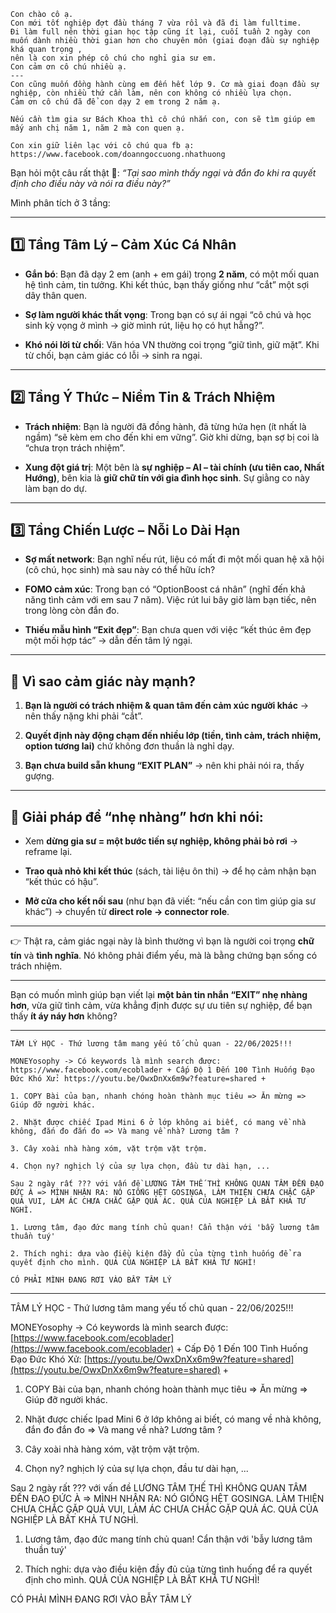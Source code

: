 ```
Con chào cô ạ. 
Con mới tốt nghiệp đợt đầu tháng 7 vừa rồi và đã đi làm fulltime. 
Đi làm full nên thời gian học tập cũng ít lại, cuối tuần 2 ngày con muốn dành nhiều thời gian hơn cho chuyên môn (giai đoạn đầu sự nghiệp khá quan trọng , 
nên là con xin phép cô chú cho nghỉ gia sư em. 
Con cảm ơn cô chú nhiều ạ. 
---
Con cũng muốn đồng hành cùng em đến hết lớp 9. Cơ mà giai đoạn đầu sự nghiệp, còn nhiều thứ cần làm, nên con không có nhiều lựa chọn. 
Cảm ơn cô chú đã để con dạy 2 em trong 2 năm ạ. 

```


```
Nếu cần tìm gia sư Bách Khoa thì cô chú nhắn con, con sẽ tìm giúp em mấy anh chị năm 1, năm 2 mà con quen ạ. 
```

```
Con xin giữ liên lạc với cô chú qua fb ạ: https://www.facebook.com/doanngoccuong.nhathuong  
```


Bạn hỏi một câu rất thật 🧡: _“Tại sao mình thấy ngại và đắn đo khi ra quyết định cho điều này và nói ra điều này?”_

Mình phân tích ở 3 tầng:

---

## 1️⃣ Tầng Tâm Lý – Cảm Xúc Cá Nhân

- **Gắn bó**: Bạn đã dạy 2 em (anh + em gái) trong **2 năm**, có một mối quan hệ tình cảm, tin tưởng. Khi kết thúc, bạn thấy giống như “cắt” một sợi dây thân quen.
    
- **Sợ làm người khác thất vọng**: Trong bạn có sự ái ngại “cô chú và học sinh kỳ vọng ở mình → giờ mình rút, liệu họ có hụt hẫng?”.
    
- **Khó nói lời từ chối**: Văn hóa VN thường coi trọng “giữ tình, giữ mặt”. Khi từ chối, bạn cảm giác có lỗi → sinh ra ngại.
    

---

## 2️⃣ Tầng Ý Thức – Niềm Tin & Trách Nhiệm

- **Trách nhiệm**: Bạn là người đã đồng hành, đã từng hứa hẹn (ít nhất là ngầm) “sẽ kèm em cho đến khi em vững”. Giờ khi dừng, bạn sợ bị coi là “chưa trọn trách nhiệm”.
    
- **Xung đột giá trị**: Một bên là **sự nghiệp – AI – tài chính (ưu tiên cao, Nhất Hướng)**, bên kia là **giữ chữ tín với gia đình học sinh**. Sự giằng co này làm bạn do dự.
    

---

## 3️⃣ Tầng Chiến Lược – Nỗi Lo Dài Hạn

- **Sợ mất network**: Bạn nghĩ nếu rút, liệu có mất đi một mối quan hệ xã hội (cô chú, học sinh) mà sau này có thể hữu ích?
    
- **FOMO cảm xúc**: Trong bạn có “OptionBoost cá nhân” (nghĩ đến khả năng tình cảm với em sau 7 năm). Việc rút lui bây giờ làm bạn tiếc, nên trong lòng còn đắn đo.
    
- **Thiếu mẫu hình “Exit đẹp”**: Bạn chưa quen với việc “kết thúc êm đẹp một mối hợp tác” → dẫn đến tâm lý ngại.
    

---

## 📌 Vì sao cảm giác này mạnh?

1. **Bạn là người có trách nhiệm & quan tâm đến cảm xúc người khác** → nên thấy nặng khi phải “cắt”.
    
2. **Quyết định này động chạm đến nhiều lớp (tiền, tình cảm, trách nhiệm, option tương lai)** chứ không đơn thuần là nghỉ dạy.
    
3. **Bạn chưa build sẵn khung “EXIT PLAN”** → nên khi phải nói ra, thấy gượng.
    

---

## 🎯 Giải pháp để “nhẹ nhàng” hơn khi nói:

- Xem **dừng gia sư = một bước tiến sự nghiệp, không phải bỏ rơi** → reframe lại.
    
- **Trao quà nhỏ khi kết thúc** (sách, tài liệu ôn thi) → để họ cảm nhận bạn “kết thúc có hậu”.
    
- **Mở cửa cho kết nối sau** (như bạn đã viết: “nếu cần con tìm giúp gia sư khác”) → chuyển từ **direct role → connector role**.
    

---

👉 Thật ra, cảm giác ngại này là bình thường vì bạn là người coi trọng **chữ tín** và **tình nghĩa**. Nó không phải điểm yếu, mà là bằng chứng bạn sống có trách nhiệm.

---

Bạn có muốn mình giúp bạn viết lại **một bản tin nhắn “EXIT” nhẹ nhàng hơn**, vừa giữ tình cảm, vừa khẳng định được sự ưu tiên sự nghiệp, để bạn thấy **ít áy náy hơn** không?


---

```
TÂM LÝ HỌC - Thứ lương tâm mang yếu tố chủ quan - 22/06/2025!!!

MONEYosophy -> Có keywords là mình search được: https://www.facebook.com/ecoblader + Cấp Độ 1 Đến 100 Tình Huống Đạo Đức Khó Xử: https://youtu.be/OwxDnXx6m9w?feature=shared +

1. COPY Bài của bạn, nhanh chóng hoàn thành mục tiêu => Ăn mừng => Giúp đỡ người khác.

2. Nhặt được chiếc Ipad Mini 6 ở lớp không ai biết, có mang về nhà không, đắn đo đắn đo => Và mang về nhà? Lương tâm ?

3. Cây xoài nhà hàng xóm, vặt trộm vặt trộm.

4. Chọn ny? nghịch lý của sự lựa chọn, đầu tư dài hạn, ...

Sau 2 ngày rất ??? với vấn đề LƯƠNG TÂM THẾ THÌ KHÔNG QUAN TÂM ĐẾN ĐẠO ĐỨC À => MÌNH NHẬN RA: NÓ GIỐNG HỆT GOSINGA. LÀM THIỆN CHƯA CHẮC GẶP QUẢ VUI, LÀM ÁC CHƯA CHẮC GẶP QUẢ ÁC. QUẢ CỦA NGHIỆP LÀ BẤT KHẢ TƯ NGHÌ.

1. Lương tâm, đạo đức mang tính chủ quan! Cẩn thận với 'bẫy lương tâm thuần tuý'

2. Thích nghi: dựa vào điều kiện đầy đủ của từng tình huống để ra quyết định cho mình. QUẢ CỦA NGHIỆP LÀ BẤT KHẢ TƯ NGHÌ!

CÓ PHẢI MÌNH ĐANG RƠI VÀO BẪY TÂM LÝ
```



---
TÂM LÝ HỌC - Thứ lương tâm mang yếu tố chủ quan - 22/06/2025!!!

MONEYosophy -> Có keywords là mình search được: [https://www.facebook.com/ecoblader](https://www.facebook.com/ecoblader) + Cấp Độ 1 Đến 100 Tình Huống Đạo Đức Khó Xử: [https://youtu.be/OwxDnXx6m9w?feature=shared](https://youtu.be/OwxDnXx6m9w?feature=shared) +

1. COPY Bài của bạn, nhanh chóng hoàn thành mục tiêu => Ăn mừng => Giúp đỡ người khác.

2. Nhặt được chiếc Ipad Mini 6 ở lớp không ai biết, có mang về nhà không, đắn đo đắn đo => Và mang về nhà? Lương tâm ?

3. Cây xoài nhà hàng xóm, vặt trộm vặt trộm.

4. Chọn ny? nghịch lý của sự lựa chọn, đầu tư dài hạn, ...

Sau 2 ngày rất ??? với vấn đề LƯƠNG TÂM THẾ THÌ KHÔNG QUAN TÂM ĐẾN ĐẠO ĐỨC À => MÌNH NHẬN RA: NÓ GIỐNG HỆT GOSINGA. LÀM THIỆN CHƯA CHẮC GẶP QUẢ VUI, LÀM ÁC CHƯA CHẮC GẶP QUẢ ÁC. QUẢ CỦA NGHIỆP LÀ BẤT KHẢ TƯ NGHÌ.

  

1. Lương tâm, đạo đức mang tính chủ quan! Cẩn thận với 'bẫy lương tâm thuần tuý'

2. Thích nghi: dựa vào điều kiện đầy đủ của từng tình huống để ra quyết định cho mình. QUẢ CỦA NGHIỆP LÀ BẤT KHẢ TƯ NGHÌ!

  

  

  

CÓ PHẢI MÌNH ĐANG RƠI VÀO BẪY TÂM LÝ